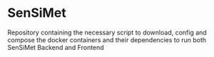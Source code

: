 # SenSiMet
Repository containing the necessary script to download, config and compose the docker containers and their dependencies to run both SenSiMet Backend and Frontend
